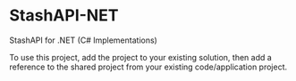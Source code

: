 # StashAPI-NET
StashAPI for .NET (C# Implementations)

To use this project, add the project to your existing solution, then add a reference 
to the shared project from your existing code/application project.